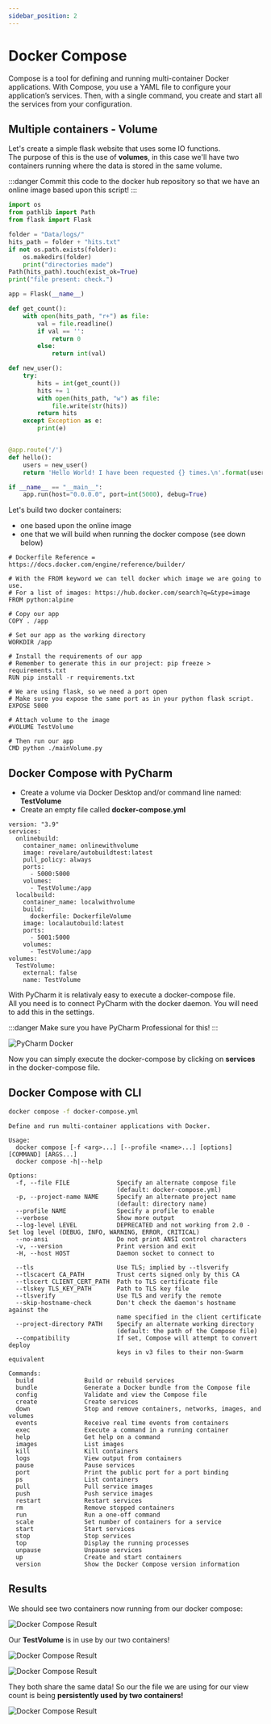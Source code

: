 ```yaml
---
sidebar_position: 2
---
```


# Docker Compose

Compose is a tool for defining and running multi-container Docker applications. 
With Compose, you use a YAML file to configure your application’s services. 
Then, with a single command, you create and start all the services from your configuration.

## Multiple containers - Volume

Let's create a simple flask website that uses some IO functions. <br />
The purpose of this is the use of **volumes**, in this case we'll have two containers running where the data is stored in the same volume.

:::danger
Commit this code to the docker hub repository so that we have an online image based upon this script!
:::

```py title=mainVolume.py showLineNumbers
import os
from pathlib import Path
from flask import Flask

folder = "Data/logs/"
hits_path = folder + "hits.txt"
if not os.path.exists(folder):
    os.makedirs(folder)
    print("directories made")
Path(hits_path).touch(exist_ok=True)
print("file present: check.")

app = Flask(__name__)

def get_count():
    with open(hits_path, "r+") as file:
        val = file.readline()
        if val == '':
            return 0
        else:
            return int(val)

def new_user():
    try:
        hits = int(get_count())
        hits += 1
        with open(hits_path, "w") as file:
            file.write(str(hits))
        return hits
    except Exception as e:
        print(e)


@app.route('/')
def hello():
    users = new_user()
    return 'Hello World! I have been requested {} times.\n'.format(users)

if __name__ == "__main__":
    app.run(host="0.0.0.0", port=int(5000), debug=True)
```

Let's build two docker containers:
- one based upon the online image
- one that we will build when running the docker compose (see down below)

```text title=DockerfileVolume
# Dockerfile Reference = https://docs.docker.com/engine/reference/builder/

# With the FROM keyword we can tell docker which image we are going to use.
# For a list of images: https://hub.docker.com/search?q=&type=image
FROM python:alpine

# Copy our app
COPY . /app

# Set our app as the working directory
WORKDIR /app

# Install the requirements of our app
# Remember to generate this in our project: pip freeze > requirements.txt
RUN pip install -r requirements.txt

# We are using flask, so we need a port open
# Make sure you expose the same port as in your python flask script.
EXPOSE 5000

# Attach volume to the image
#VOLUME TestVolume

# Then run our app
CMD python ./mainVolume.py
```

## Docker Compose with PyCharm

- Create a volume via Docker Desktop and/or command line named: **TestVolume**
- Create an empty file called **docker-compose.yml**

```text title="docker-compose.yml"
version: "3.9"
services:
  onlinebuild:
    container_name: onlinewithvolume
    image: revelare/autobuildtest:latest
    pull_policy: always
    ports:
      - 5000:5000
    volumes:
      - TestVolume:/app
  localbuild:
    container_name: localwithvolume
    build:
      dockerfile: DockerfileVolume
    image: localautobuild:latest
    ports:
      - 5001:5000
    volumes:
      - TestVolume:/app
volumes:
  TestVolume:
    external: false
    name: TestVolume
```

With PyCharm it is relativaly easy to execute a docker-compose file. <br />
All you need is to connect PyCharm with the docker daemon.
You will need to add this in the settings.

:::danger
Make sure you have PyCharm Professional for this!
:::

![PyCharm Docker](/img/cloud-for-ai/pycharm_docker.png "PyCharm Docker")

Now you can simply execute the docker-compose by clicking on **services** in the docker-compose file.

## Docker Compose with CLI

```bash
docker compose -f docker-compose.yml
```

```text title="Extra commands info"
Define and run multi-container applications with Docker.

Usage:
  docker compose [-f <arg>...] [--profile <name>...] [options] [COMMAND] [ARGS...]
  docker compose -h|--help

Options:
  -f, --file FILE             Specify an alternate compose file
                              (default: docker-compose.yml)
  -p, --project-name NAME     Specify an alternate project name
                              (default: directory name)
  --profile NAME              Specify a profile to enable
  --verbose                   Show more output
  --log-level LEVEL           DEPRECATED and not working from 2.0 - Set log level (DEBUG, INFO, WARNING, ERROR, CRITICAL)
  --no-ansi                   Do not print ANSI control characters
  -v, --version               Print version and exit
  -H, --host HOST             Daemon socket to connect to

  --tls                       Use TLS; implied by --tlsverify
  --tlscacert CA_PATH         Trust certs signed only by this CA
  --tlscert CLIENT_CERT_PATH  Path to TLS certificate file
  --tlskey TLS_KEY_PATH       Path to TLS key file
  --tlsverify                 Use TLS and verify the remote
  --skip-hostname-check       Don't check the daemon's hostname against the
                              name specified in the client certificate
  --project-directory PATH    Specify an alternate working directory
                              (default: the path of the Compose file)
  --compatibility             If set, Compose will attempt to convert deploy
                              keys in v3 files to their non-Swarm equivalent

Commands:
  build              Build or rebuild services
  bundle             Generate a Docker bundle from the Compose file
  config             Validate and view the Compose file
  create             Create services
  down               Stop and remove containers, networks, images, and volumes
  events             Receive real time events from containers
  exec               Execute a command in a running container
  help               Get help on a command
  images             List images
  kill               Kill containers
  logs               View output from containers
  pause              Pause services
  port               Print the public port for a port binding
  ps                 List containers
  pull               Pull service images
  push               Push service images
  restart            Restart services
  rm                 Remove stopped containers
  run                Run a one-off command
  scale              Set number of containers for a service
  start              Start services
  stop               Stop services
  top                Display the running processes
  unpause            Unpause services
  up                 Create and start containers
  version            Show the Docker Compose version information
```

## Results

We should see two containers now running from our docker compose:

![Docker Compose Result](/img/cloud-for-ai/docker_compose_result_1.png "Docker Compose Result 1")

Our **TestVolume** is in use by our two containers!

![Docker Compose Result](/img/cloud-for-ai/docker_compose_result_2.png "Docker Compose Result 2")

![Docker Compose Result](/img/cloud-for-ai/docker_compose_result_3.png "Docker Compose Result 3")

They both share the same data!
So our the file we are using for our view count is being **persistently used by two containers!**

![Docker Compose Result](/img/cloud-for-ai/docker_compose_result_4.png "Docker Compose Result 4")